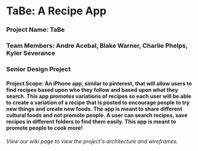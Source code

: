 # TaBe: A Recipe App

### Project Name: TaBe
### Team Members: Andre Acebal, Blake Warner, Charlie Phelps, Kyler Severance
### Senior Design Project

#### Project Scope: An iPhone app, similar to pinterest, that will allow users to find recipes based upon who they follow and based upon what they search. This app promotes variations of recipes so each user will be able to create a variation of a recipe that is posted to encourage people to try new things and create new foods. The app is meant to share different cultural foods and not promote people. A user can search recipes, save recipes in different folders to find them easily. This app is meant to promote people to cook more!

###### View our wiki page to view the project's architecture and wireframes.
